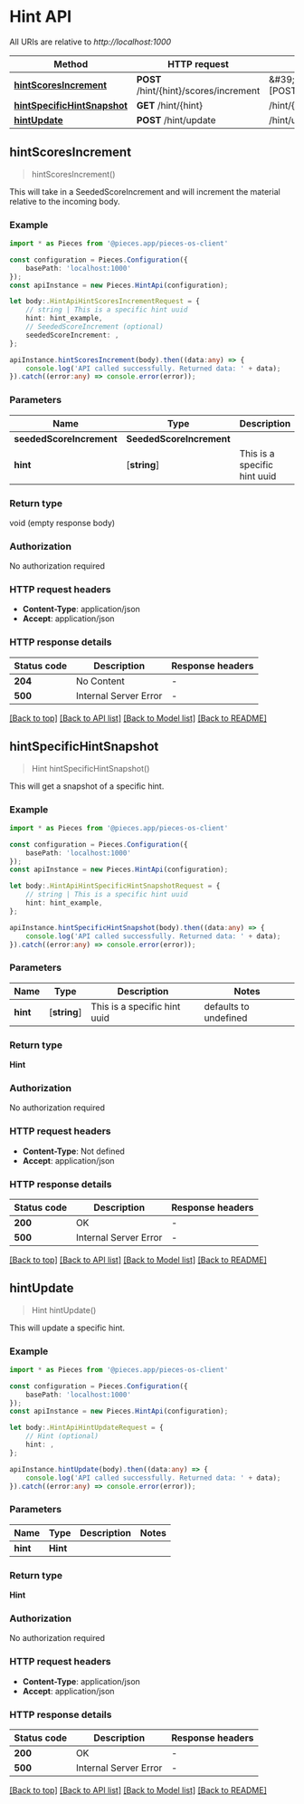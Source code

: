 # Hint API

All URIs are relative to *http://localhost:1000*

Method | HTTP request | Description
------------- | ------------- | -------------
[**hintScoresIncrement**](HintApi#hintscoresincrement) | **POST** /hint/\{hint\}/scores/increment | \&#39;/hint/\{hint\}/scores/increment\&#39; [POST]
[**hintSpecificHintSnapshot**](HintApi#hintspecifichintsnapshot) | **GET** /hint/\{hint\} | /hint/\{hint\} [POST]
[**hintUpdate**](HintApi#hintupdate) | **POST** /hint/update | /hint/update [POST]


## **hintScoresIncrement**
> hintScoresIncrement()

This will take in a SeededScoreIncrement and will increment the material relative to the incoming body.

### Example

```typescript
import * as Pieces from '@pieces.app/pieces-os-client'

const configuration = Pieces.Configuration({
    basePath: 'localhost:1000'
});
const apiInstance = new Pieces.HintApi(configuration);

let body:.HintApiHintScoresIncrementRequest = {
    // string | This is a specific hint uuid
    hint: hint_example,
    // SeededScoreIncrement (optional)
    seededScoreIncrement: ,
};

apiInstance.hintScoresIncrement(body).then((data:any) => {
    console.log('API called successfully. Returned data: ' + data);
}).catch((error:any) => console.error(error));
```


### Parameters

Name | Type | Description  | Notes
------------- | ------------- | ------------- | -------------
 **seededScoreIncrement** | **SeededScoreIncrement**|  |
 **hint** | [**string**] | This is a specific hint uuid | defaults to undefined


### Return type

void (empty response body)

### Authorization

No authorization required

### HTTP request headers

- **Content-Type**: application/json
- **Accept**: application/json


### HTTP response details
| Status code | Description | Response headers |
|-------------|-------------|------------------|
**204** | No Content |  -  |
**500** | Internal Server Error |  -  |

[[Back to top]](#) [[Back to API list]](README#documentation-for-api-endpoints) [[Back to Model list]](README#documentation-for-models) [[Back to README]](README)

## **hintSpecificHintSnapshot**
> Hint hintSpecificHintSnapshot()

This will get a snapshot of a specific hint.

### Example

```typescript
import * as Pieces from '@pieces.app/pieces-os-client'

const configuration = Pieces.Configuration({
    basePath: 'localhost:1000'
});
const apiInstance = new Pieces.HintApi(configuration);

let body:.HintApiHintSpecificHintSnapshotRequest = {
    // string | This is a specific hint uuid
    hint: hint_example,
};

apiInstance.hintSpecificHintSnapshot(body).then((data:any) => {
    console.log('API called successfully. Returned data: ' + data);
}).catch((error:any) => console.error(error));
```


### Parameters

Name | Type | Description  | Notes
------------- | ------------- | ------------- | -------------
 **hint** | [**string**] | This is a specific hint uuid | defaults to undefined


### Return type

**Hint**

### Authorization

No authorization required

### HTTP request headers

- **Content-Type**: Not defined
- **Accept**: application/json


### HTTP response details
| Status code | Description | Response headers |
|-------------|-------------|------------------|
**200** | OK |  -  |
**500** | Internal Server Error |  -  |

[[Back to top]](#) [[Back to API list]](README#documentation-for-api-endpoints) [[Back to Model list]](README#documentation-for-models) [[Back to README]](README)

## **hintUpdate**
> Hint hintUpdate()

This will update a specific hint.

### Example

```typescript
import * as Pieces from '@pieces.app/pieces-os-client'

const configuration = Pieces.Configuration({
    basePath: 'localhost:1000'
});
const apiInstance = new Pieces.HintApi(configuration);

let body:.HintApiHintUpdateRequest = {
    // Hint (optional)
    hint: ,
};

apiInstance.hintUpdate(body).then((data:any) => {
    console.log('API called successfully. Returned data: ' + data);
}).catch((error:any) => console.error(error));
```


### Parameters

Name | Type | Description  | Notes
------------- | ------------- | ------------- | -------------
 **hint** | **Hint**|  |


### Return type

**Hint**

### Authorization

No authorization required

### HTTP request headers

- **Content-Type**: application/json
- **Accept**: application/json


### HTTP response details
| Status code | Description | Response headers |
|-------------|-------------|------------------|
**200** | OK |  -  |
**500** | Internal Server Error |  -  |

[[Back to top]](#) [[Back to API list]](README#documentation-for-api-endpoints) [[Back to Model list]](README#documentation-for-models) [[Back to README]](README)



